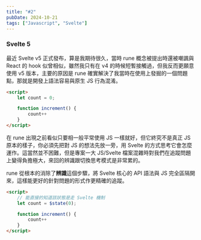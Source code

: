 ```yaml
---
title: "#2"
pubDate: 2024-10-21
tags: ["Javascript", "Svelte"]
---
```


### Svelte 5

最近 Svelte v5 正式發布，算是我期待很久，當時 rune 概念被提出時還被嘲諷與 React 的 hook 似曾相似，雖然我只有在 v4 的時候短暫接觸過，但我反而更願意使用 v5 版本，主要的原因是 rune 確實解決了我當時在使用上發掘的一個問題點，那就是開發上語法容易與原生 JS 行為混淆。

```html
<script>
	let count = 0;

	function increment() {
		count++
	}
</script>
```

在 rune 出現之前看似只要相一般平常使用 JS 一樣就好，但它終究不是真正 JS 原本的樣子，你必須先把對 JS 的想法先放一旁，用 Svelte 的方式思考它會怎麼運作。這當然並不困難，但是專案一大 JS/Svelte 檔案混雜時對我們在追蹤問題上變得負擔極大，來回的辨識跟切換思考模式是非常累的。

rune 從根本的消除了**辨識**這個步驟，將 Svelte 核心的 API 語法與 JS 完全區隔開來，這樣能更好的針對問題的形式作更精確的追蹤。


```html
<script>
    // 能直接的知道該狀態是走 Svelte 機制
	let count = $state(0);

    function increment() {
		count++
	}
</script>
```
